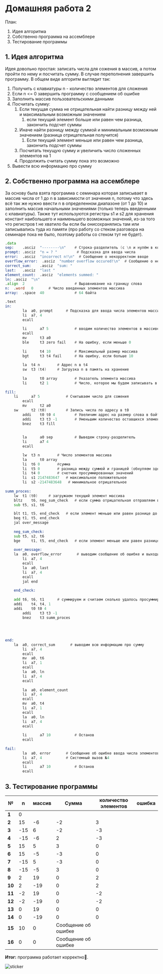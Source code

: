 # Домашняя работа 2

План:
1.   Идея алгоритма
2.   Собственно программа на ассемблере
3.   Тестирование программы

## 1. Идея алгоритма
Идея довольно простая: записать числа для сожения в массив, а потом пройти по нему и посчитать сумму. В случае переполнения завершить программу. В общем виде алгоритм выглядит так:
1. Получить с клавиатуры n - количество элементов для сложения
2. Если n <= 0 завершить программу с сообщением об ошибке
3. Заполнить массив пользовательскими данными
4. Посчитать сумму:
    1. Если текущая сумма не отрицательная найти разницу между ней и максимальным возможным значением
        1. если текущий элемент больше или равен чем разница, закончить подсчет суммы
    2. Иначе найти разницу между суммой и минимальным возможным значением (разница отрицательная получится)
        1. Если текущий элемент меньше или равен чем разница, закончить подсчет суммы
    3. Посчитать текущую сумму и увеличить число сложенных элементов на 1
    4. Продолжить считать сумму пока это возможно
5. Вывести всю информацию про сумму

## 2. Собственно программа на ассемблере
За основу была взята программа с семинара которая записывает в массив числа от 1 до n в зависимости от значения n, потому что здесь всё так же нужно ввести n в определенном диапазоне (от 1 до 10) и заполнить массив начальными значениями (только теперь введенными с клавиатуры). Также тут используются регистры s1 и s2 для хранения констант наибольшего и наименьшего возможных значений, из-за того что регистров t не хватило бы если бы онисохранялись там или записывались туда из памяти (про работу со стеком разговора на семинаре пока не было, поэтому работы со стеком тут не будет). 

``` asm
.data
sep:    .asciz  "--------\n"    # Строка-разделитель (с \n и нулём в конце)
prompt: .asciz  "n = ? "         # Подсказка для ввода числа
error:  .asciz  "incorrect n!\n"  # Сообщение о некорректном вводе
overflow_error:  .asciz  "number overflow occured!\n"  # Сообщение о некорректном вводе
correct_sum:	.asciz 	"sum: "
last:	.asciz 	"last "
element_count:	.asciz 	"elements summed: "
ln:	.asciz 	"\n"
.align  2                       # Выравнивание на границу слова
n:	.word	0		# Число введенных элементов массива
array:  .space  40              # 64 байта

.text
in:
        la 	a0, prompt      # Подсказка для ввода числа элементов массива
        li 	a7, 4           
        ecall
        
        li      a7 5            # вводим количество элементов в массиве
        ecall
        mv      t3 a0           
        ble     t3 zero fail    # На ошибку, если меньше 0
        
        li      t4 10           # Максимальный размер массива
        bgt     t3 t4 fail      # На ошибку, если больше 10
        
        la	t4 n		# Адрес n в t4
        sw	t3 (t4)		# Загрузка n в память на хранение
        
        la      t0 array        # Указатель элемента массива
        li      t2 1            # Число, которое мы будем записывать в массив
        
fill:
	li      a7 5            # Считываем число для сожения 
        ecall
        mv      t2 a0
	sw      t2 (t0)         # Запись числа по адресу в t0
        addi    t0 t0 4         # Увеличим адрес на размер слова в байтах
        addi    t3 t3 -1        # Уменьшим количество оставшихся элементов на 1
        bnez    t3 fill      
        
        
        la      a0 sep          # Выведем строку-разделитель
        li      a7 4
        ecall

        lw	t3 n		# Число элементов массива
        la      t0 array
        li	t6 0 		#сумма
        li	t5 0		# разница между суммой и границей (обнуляем здесь исключительно для того, чтобы понять какие регистры будут использоваться)
        li	t4 0		# счетчик просуммированных значений
        li	s1 2147483647   # максимальное положительное
        li	s2 -2147483648   # минимальное отрицательное
        
summ_proces:
	lw	t1 (t0)		# загружаем текущий элемент массива
	bltz	t6, neg_sum_check	# если сумма отрицательная отправляем в другую секцию
	sub	t5, s1, t6

	blt	t1, t5, end_check	# если элемент меньше или равен разнице до макс числа выходим из проверок
	beq	t1, t5, end_check
	jal over_message
	
	neg_sum_check:
	sub	t5, s2, t6
	bge 	t1, t5, end_check	# если элемент меньше или равен разнице до макс числа выходим из проверок
	
	over_message:
	la 	a0, overflow_error       # выводим сообщение об ошибке и выходим из цикла
        li 	a7, 4           
        ecall
        la 	a0, last       
        li 	a7, 4           
        ecall
        jal	end
        
	end_check:
	
	add	t6, t6, t1		# суммируем и считаем сколько удалось просуммировать
	addi	t4, t4, 1
	addi    t0 t0 4         
        addi    t3 t3 -1        
        bnez    t3 summ_proces 
        
	
		 
        
end:
	la 	a0, correct_sum       # выводим всю информацию про сумму
        li 	a7, 4           
        ecall
        mv	a0, t6
        li	a7, 1
        ecall
        la 	a0, ln       
        li 	a7, 4           
        ecall
        
        la 	a0, element_count       
        li 	a7, 4           
        ecall
        mv	a0, t4
        li	a7, 1
        ecall
        la 	a0, ln       
        li 	a7, 4           
        ecall
       
        li      a7 10           # Останов
        ecall
        
fail:
        la 	a0, error       # Сообщение об ошибке ввода числа элементов массива
        li 	a7, 4           # Системный вызов №4
        ecall
        li      a7 10           # Останов
        ecall
```

## 3. Тестирование программы

| № |n | массив | Сумма | количество элементов |ошибка |
|--- | --- | --- | ----| ---|--|
|**1**| 0 |  |  |  |
|**2**| 15 | -6 | -2 | 3 |
|**3**| -15 | 6 | -2 | -3 |
|**4**| -15 | -6 | 2 | -3 |
|**5**| 15 | 5 | 3 | 0 |
|**6**| 15 | -5 | -3 | 0 |
|**7**| -15 | 5 | -3 | 0 |
|**8**| -15 | -5 | 3 | 0 |
|**9**|2|19|0|2|
|**10**|2|-19|0|2|
|**11**|-2|19|0|-2|
|**12**|-2|-19|0|-2|
|**13**|0|19|0|0|
|**14**|0|-19|0|0|
|**15**|10|0|Сообщение об ошибке|
|**16**|0|0|Сообщение об ошибке|

**Итог:** программа работает корректно🤩.

![sticker](https://github.com/MShpiz/Homework_for_ACS/assets/88736099/e5a48bb8-2a62-426d-83b2-d08c5ad27a1a)

